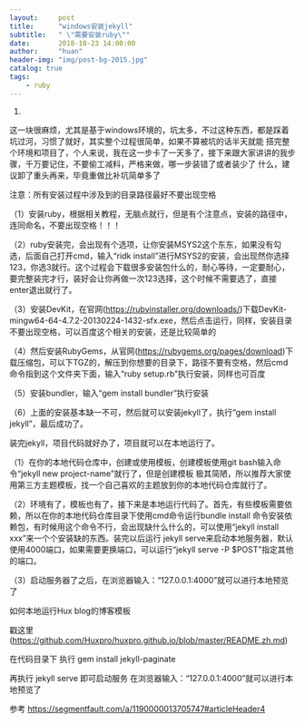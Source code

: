 ```yaml
---
layout:     post
title:      "windows安装jekyll"
subtitle:   " \"需要安装ruby\""
date:       2018-10-23 14:00:00
author:     "huan"
header-img: "img/post-bg-2015.jpg"
catalog: true
tags:
    - ruby
---
```


1.
这一块很麻烦，尤其是基于windows环境的，坑太多，不过这种东西，都是踩着坑过河，习惯了就好，其实整个过程很简单，如果不算被坑的话半天就能
搭完整个环境和项目了，个人来说，我在这一步卡了一天多了，接下来跟大家讲讲的我步骤，千万要记住，不要偷工减料，严格来做，哪一步装错了或者装少了
什么，建议卸了重头再来，毕竟重做比补坑简单多了

注意：所有安装过程中涉及到的目录路径最好不要出现空格

（1）安装ruby，根据相关教程，无脑点就行，但是有个注意点，安装的路径中，连同命名，不要出现空格！！！

（2）ruby安装完，会出现有个选项，让你安装MSYS2这个东东，如果没有勾选，后面自己打开cmd，输入“ridk install”进行MSYS2的安装，会出现然你选择123，你选3就行。这个过程会下载很多安装包什么的，耐心等待，一定要耐心，要完整装完才行，装好会让你再做一次123选择，这个时候不需要选了，直接enter退出就行了。

（3）安装DevKit，在官网(https://rubyinstaller.org/downloads/)下载DevKit-mingw64-64-4.7.2-20130224-1432-sfx.exe，然后点击运行，同样，安装目录不要出现空格，可以百度这个相关的安装，还是比较简单的

（4）然后安装RubyGems，从官网(https://rubygems.org/pages/download)下载压缩包，可以下TGZ的，解压到你想要的目录下，路径不要有空格，然后cmd命令指到这个文件夹下面，输入“ruby setup.rb”执行安装，同样也可百度

（5）安装bundler，输入“gem install bundler”执行安装

（6）上面的安装基本缺一不可，然后就可以安装jekyll了，执行“gem install jekyll”，最后成功了。


装完jekyll，项目代码就好办了，项目就可以在本地运行了。

（1）在你的本地代码仓库中，创建或使用模板，创建模板使用git bash输入命令“jekyll new project-name”就行了，但是创建模板
极其简陋，所以推荐大家使用第三方主题模板，找一个自己喜欢的主题放到你的本地代码仓库就行了。

（2）环境有了，模板也有了，接下来是本地运行代码了。首先，有些模板需要依赖，所以在你的本地代码仓库目录下使用cmd命令运行bundle install
命令安装依赖包，有时候用这个命令不行，会出现缺什么什么的，可以使用“jekyll install xxx”来一个个安装缺的东西。装完以后运行
jekyll serve来启动本地服务器，默认使用4000端口，如果需要更换端口，可以运行“jekyll serve -P $POST”指定其他的端口。

（3）启动服务器了之后，在浏览器输入：“127.0.0.1:4000”就可以进行本地预览了





如何本地运行Hux blog的博客模板

戳这里 (https://github.com/Huxpro/huxpro.github.io/blob/master/README.zh.md)

在代码目录下 执行 gem install jekyll-paginate

再执行  jekyll serve   即可启动服务  在浏览器输入：“127.0.0.1:4000”就可以进行本地预览了







参考  https://segmentfault.com/a/1190000013705747#articleHeader4







